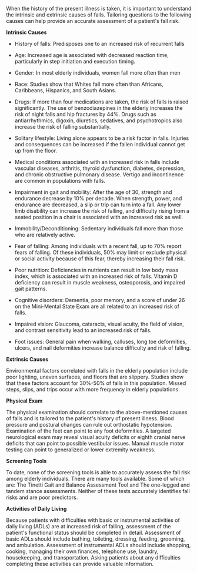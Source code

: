 When the history of the present illness is taken, it is important to understand the intrinsic and extrinsic causes of falls. Tailoring questions to the following causes can help provide an accurate assessment of a patient's fall risk.

**Intrinsic Causes**

- History of falls: Predisposes one to an increased risk of recurrent falls

- Age: Increased age is associated with decreased reaction time, particularly in step initiation and execution timing.

- Gender: In most elderly individuals, women fall more often than men

- Race: Studies show that Whites fall more often than Africans, Caribbeans, Hispanics, and South Asians.

- Drugs: If more than four medications are taken, the risk of falls is raised significantly. The use of benzodiazepines in the elderly increases the risk of night falls and hip fractures by 44%. Drugs such as antiarrhythmics, digoxin, diuretics, sedatives, and psychotropics also increase the risk of falling substantially.

- Solitary lifestyle: Living alone appears to be a risk factor in falls. Injuries and consequences can be increased if the fallen individual cannot get up from the floor.

- Medical conditions associated with an increased risk in falls include vascular diseases, arthritis, thyroid dysfunction, diabetes, depression, and chronic obstructive pulmonary disease. Vertigo and incontinence are common in populations with falls.

- Impairment in gait and mobility: After the age of 30, strength and endurance decrease by 10% per decade. When strength, power, and endurance are decreased, a slip or trip can turn into a fall. Any lower limb disability can increase the risk of falling, and difficulty rising from a seated position in a chair is associated with an increased risk as well.

- Immobility/Deconditioning: Sedentary individuals fall more than those who are relatively active.

- Fear of falling: Among individuals with a recent fall, up to 70% report fears of falling. Of these individuals, 50% may limit or exclude physical or social activity because of this fear, thereby increasing their fall risk.

- Poor nutrition: Deficiencies in nutrients can result in low body mass index, which is associated with an increased risk of falls. Vitamin D deficiency can result in muscle weakness, osteoporosis, and impaired gait patterns.

- Cognitive disorders: Dementia, poor memory, and a score of under 26 on the Mini-Mental State Exam are all related to an increased risk of falls.

- Impaired vision: Glaucoma, cataracts, visual acuity, the field of vision, and contrast sensitivity lead to an increased risk of falls.

- Foot issues: General pain when walking, calluses, long toe deformities, ulcers, and nail deformities increase balance difficulty and risk of falling.

**Extrinsic Causes**

Environmental factors correlated with falls in the elderly population include poor lighting, uneven surfaces, and floors that are slippery. Studies show that these factors account for 30%-50% of falls in this population. Missed steps, slips, and trips occur with more frequency in elderly populations.

**Physical Exam**

The physical examination should correlate to the above-mentioned causes of falls and is tailored to the patient's history of present illness. Blood pressure and postural changes can rule out orthostatic hypotension. Examination of the feet can point to any foot deformities. A targeted neurological exam may reveal visual acuity deficits or eighth cranial nerve deficits that can point to possible vestibular issues. Manual muscle motor testing can point to generalized or lower extremity weakness.

**Screening Tools**

To date, none of the screening tools is able to accurately assess the fall risk among elderly individuals. There are many tools available. Some of which are: The Tinetti Gait and Balance Assessment Tool and The one-legged and tandem stance assessments. Neither of these tests accurately identifies fall risks and are poor predictors.

**Activities of Daily Living**

Because patients with difficulties with basic or instrumental activities of daily living (ADLs) are at increased risk of falling, assessment of the patient's functional status should be completed in detail. Assessment of basic ADLs should include bathing, toileting, dressing, feeding, grooming, and ambulation. Assessment of instrumental ADLs should include shopping, cooking, managing their own finances, telephone use, laundry, housekeeping, and transportation. Asking patients about any difficulties completing these activities can provide valuable information.